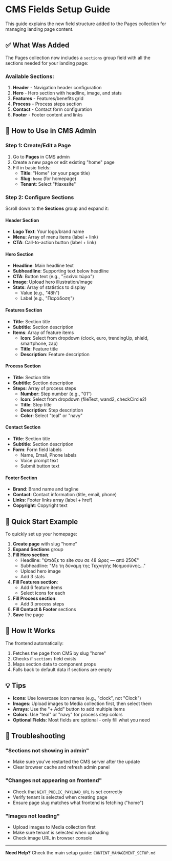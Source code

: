 # CMS Fields Setup Guide

This guide explains the new field structure added to the Pages collection for managing landing page content.

## ✅ What Was Added

The Pages collection now includes a `sections` group field with all the sections needed for your landing page:

### Available Sections:

1. **Header** - Navigation header configuration
2. **Hero** - Hero section with headline, image, and stats
3. **Features** - Features/benefits grid
4. **Process** - Process steps section
5. **Contact** - Contact form configuration
6. **Footer** - Footer content and links

## 📝 How to Use in CMS Admin

### Step 1: Create/Edit a Page

1. Go to **Pages** in CMS admin
2. Create a new page or edit existing "home" page
3. Fill in basic fields:
   - **Title**: "Home" (or your page title)
   - **Slug**: `home` (for homepage)
   - **Tenant**: Select "ftiaxesite"

### Step 2: Configure Sections

Scroll down to the **Sections** group and expand it:

#### Header Section
- **Logo Text**: Your logo/brand name
- **Menu**: Array of menu items (label + link)
- **CTA**: Call-to-action button (label + link)

#### Hero Section
- **Headline**: Main headline text
- **Subheadline**: Supporting text below headline
- **CTA**: Button text (e.g., "Ξεκίνα τώρα")
- **Image**: Upload hero illustration/image
- **Stats**: Array of statistics to display
  - Value (e.g., "48h")
  - Label (e.g., "Παράδοση")

#### Features Section
- **Title**: Section title
- **Subtitle**: Section description
- **Items**: Array of feature items
  - **Icon**: Select from dropdown (clock, euro, trendingUp, shield, smartphone, zap)
  - **Title**: Feature title
  - **Description**: Feature description

#### Process Section
- **Title**: Section title
- **Subtitle**: Section description
- **Steps**: Array of process steps
  - **Number**: Step number (e.g., "01")
  - **Icon**: Select from dropdown (fileText, wand2, checkCircle2)
  - **Title**: Step title
  - **Description**: Step description
  - **Color**: Select "teal" or "navy"

#### Contact Section
- **Title**: Section title
- **Subtitle**: Section description
- **Form**: Form field labels
  - Name, Email, Phone labels
  - Voice prompt text
  - Submit button text

#### Footer Section
- **Brand**: Brand name and tagline
- **Contact**: Contact information (title, email, phone)
- **Links**: Footer links array (label + href)
- **Copyright**: Copyright text

## 🎯 Quick Start Example

To quickly set up your homepage:

1. **Create page** with slug "home"
2. **Expand Sections** group
3. **Fill Hero section**:
   - Headline: "Φτιάξε το site σου σε 48 ώρες — από 250€"
   - Subheadline: "Με τη δύναμη της Τεχνητής Νοημοσύνης..."
   - Upload hero image
   - Add 3 stats
4. **Fill Features section**:
   - Add 6 feature items
   - Select icons for each
5. **Fill Process section**:
   - Add 3 process steps
6. **Fill Contact & Footer** sections
7. **Save** the page

## 🔄 How It Works

The frontend automatically:
1. Fetches the page from CMS by slug "home"
2. Checks if `sections` field exists
3. Maps section data to component props
4. Falls back to default data if sections are empty

## 💡 Tips

- **Icons**: Use lowercase icon names (e.g., "clock", not "Clock")
- **Images**: Upload images to Media collection first, then select them
- **Arrays**: Use the "+ Add" button to add multiple items
- **Colors**: Use "teal" or "navy" for process step colors
- **Optional Fields**: Most fields are optional - only fill what you need

## 🐛 Troubleshooting

### "Sections not showing in admin"
- Make sure you've restarted the CMS server after the update
- Clear browser cache and refresh admin panel

### "Changes not appearing on frontend"
- Check that `NEXT_PUBLIC_PAYLOAD_URL` is set correctly
- Verify tenant is selected when creating page
- Ensure page slug matches what frontend is fetching ("home")

### "Images not loading"
- Upload images to Media collection first
- Make sure tenant is selected when uploading
- Check image URL in browser console

---

**Need Help?** Check the main setup guide: `CONTENT_MANAGEMENT_SETUP.md`

